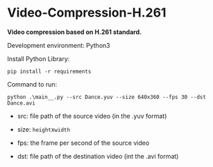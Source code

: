 # Video-Compression-H.261
**Video compression based on H.261 standard.**

Development environment: Python3

Install Python Library:

```shell
pip install -r requirements
```

Command to run:

```shell
python .\main__.py --src Dance.yuv --size 640x360 --fps 30 --dst Dance.avi
```

- src: file path of the source video (in the .yuv format)

- size: `height`x`width`

- fps: the frame per second of the source video

- dst: file path of the destination video (int the .avi format)
